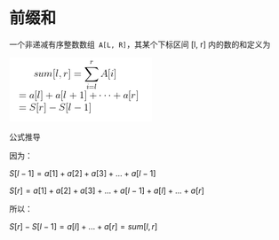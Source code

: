 # 前缀和

一个非递减有序整数数组` A[L, R]`，其某个下标区间 [l, r] 内的数的和定义为

![](../doc/74.png)

公式推导

因为：

$S[l-1]=a[1] + a[2] + a[3] +... + a[l-1]$

$S[r]=a[1]+a[2]+a[3]+...+a[l-1] + a[l]+ ...+a[r]$

所以：

$S[r]-S[l-1] = a[l] + ... + a[r] =sum[l, r]$

